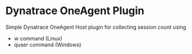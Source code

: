 # Dynatrace OneAgent Plugin

Simple Dynatrace OneAgent Host plugin for collecting session count using
- w command (Linux)
- quser command (Windows)